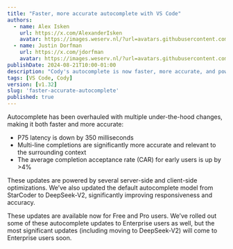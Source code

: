 ```yaml
---
title: "Faster, more accurate autocomplete with VS Code"
authors:
  - name: Alex Isken
    url: https://x.com/AlexanderIsken
    avatar: https://images.weserv.nl/?url=avatars.githubusercontent.com/u/65769327
  - name: Justin Dorfman
    url: https://x.com/jdorfman
    avatar: https://images.weserv.nl/?url=avatars.githubusercontent.com/u/65769327
publishDate: 2024-08-21T10:00-01:00
description: "Cody's autocomplete is now faster, more accurate, and powered by DeepSeek V2."
tags: [VS Code, Cody]
version: [v1.32]
slug: 'faster-accurate-autocomplete'
published: true
---
```


Autocomplete has been overhauled with multiple under-the-hood changes, making it both faster and more accurate:

- P75 latency is down by 350 milliseconds
- Multi-line completions are significantly more accurate and relevant to the surrounding context
- The average completion acceptance rate (CAR) for early users is up by >4%

These updates are powered by several server-side and client-side optimizations. We’ve also updated the default autocomplete model from StarCoder to DeepSeek-V2, significantly improving responsiveness and accuracy.

These updates are available now for Free and Pro users. We’ve rolled out some of these autocomplete updates to Enterprise users as well, but the most significant updates (including moving to DeepSeek-V2) will come to Enterprise users soon.
